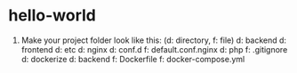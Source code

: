 # hello-world
1. Make your project folder look like this: (d: directory, f: file)
d: backend
d: frontend
d: etc
    d: nginx
        d: conf.d
            f: default.conf.nginx
    d: php
        f: .gitignore
    d: dockerize
        d: backend
            f: Dockerfile
f: docker-compose.yml